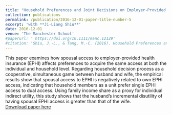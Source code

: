 ```yaml
---
title: "Household Preferences and Joint Decisions on Employer-Provided Health Insurance Access"
collection: publications
permalink: /publication/2016-12-01-paper-title-number-5
excerpt: 'with **Ji-Liang Shiu**'
date: 2016-12-01
venue: 'The Manchester School'
#paperurl: ' https://doi.org/10.1111/manc.12129'
#citation: 'Shiu, J.-L., & Tang, M.-C. (2016). Household Preferences and Joint Decisions on Employer-Provided Health Insurance Access. Manchester School, 84(6), 723-748. '
---
```

This paper examines how spousal access to employer-provided health insurance (EPHI) affects preferences to acquire the same access at both the individual and household level. Regarding household decision process as a cooperative, simultaneous game between husband and wife, the empirical results show that spousal access to EPHI is negatively related to own EPHI access, indicating that household members as a unit prefer single EPHI access to dual access. Using family income share as a proxy for individual indirect utility, this study shows that the husband’s incremental disutility of having spousal EPHI access is greater than that of the wife.<br />
[Download paper here](https://www.dropbox.com/s/lmy1zf3goarzp0i/MS.pdf?dl=0)
